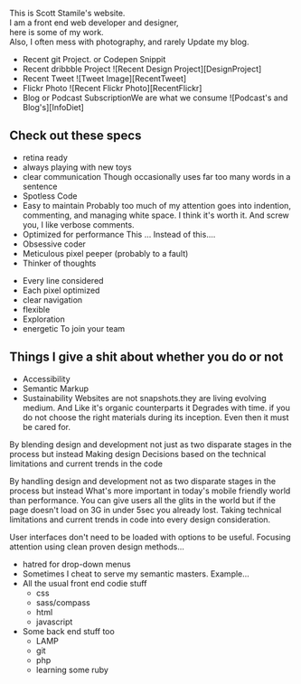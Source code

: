 <!-- Brief Intro Section -->
This is Scott Stamile's website.  
I am a front end web developer and designer,  
here is some of my work.  
Also, I often mess with photography, 
and rarely Update my blog.


<!-- Billboard Section Populated by Tweets with slide category #hashtag -->
* Recent git Project. or Codepen Snippit
* Recent dribbble Project ![Recent Design Project][DesignProject]
* Recent Tweet ![Tweet Image][RecentTweet]
* Flickr Photo ![Recent Flickr Photo][RecentFlickr]
* Blog or Podcast SubscriptionWe are what we consume ![Podcast's and Blog's][InfoDiet]


<!-- Skills Section -->
<!-- Unique blend of skills Section -->
## Check out these specs
- retina ready
- always playing with new toys
- clear communication
  Though occasionally uses far too many words in a sentence
- Spotless Code
- Easy to maintain
  Probably too much of my attention goes into indention, commenting, and managing white space. I think it's worth it.
And screw you, I like verbose comments.
- Optimized for performance
    This ... Instead of this....
- Obsessive coder   
- Meticulous pixel peeper (probably to a fault)
- Thinker of thoughts  


<!-- Sell It Section -->
- Every line considered
- Each pixel optimized
- clear navigation
- flexible
- Exploration
- energetic To join your team


<!-- Philosophy Section -->
## Things I give a shit about whether you do or not
- Accessibility
- Semantic Markup
- Sustainability
  Websites are not snapshots.they are living evolving medium. And Like it's organic counterparts it Degrades with time. if you do not choose the right materials during its inception. Even then it must be cared for.


<!-- Code as part of design -->
By blending design and development not just as two disparate stages in the process but instead Making design Decisions based on the technical limitations and current trends in the code

By handling design and development not as two disparate stages in the process but instead
What's more important in today's mobile friendly world than performance. You can give users all the glits in the world but if the page doesn't load on 3G in under 5sec you already lost. Taking technical limitations and current trends in code into every design consideration.

User interfaces don't need to be loaded with options to be useful. Focusing attention using clean proven design methods...

- hatred for drop-down menus
- Sometimes I cheat to serve my semantic masters. Example...
- All the usual front end codie stuff
    - css
    - sass/compass
    - html
    - javascript
- Some back end stuff too
    - LAMP
    - git
    - php
    - learning some ruby